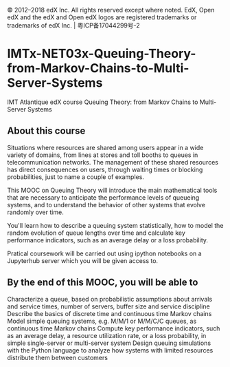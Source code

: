 © 2012–2018 edX Inc. All rights reserved except where noted. EdX, Open edX and the edX and Open edX logos are registered trademarks or trademarks of edX Inc. | 粤ICP备17044299号-2

# IMTx-NET03x-Queuing-Theory-from-Markov-Chains-to-Multi-Server-Systems
IMT Atlantique edX course Queuing Theory: from Markov Chains to Multi-Server Systems

## About this course
Situations where resources are shared among users appear in a wide variety of domains, from lines at stores and toll booths to queues in telecommunication networks. The management of these shared resources has direct consequences on users, through waiting times or blocking probabilities, just to name a couple of examples.

This MOOC on Queuing Theory will introduce the main mathematical tools that are necessary to anticipate the performance levels of queueing systems, and to understand the behavior of other systems that evolve randomly over time.

You'll learn how to describe a queuing system statistically, how to model the random evolution of queue lengths over time and calculate key performance indicators, such as an average delay or a loss probability.

Pratical coursework will be carried out using ipython notebooks on a Jupyterhub server which you will be given access to.

## By the end of this MOOC, you will be able to
Characterize a queue, based on probabilistic assumptions about arrivals and service times, number of servers, buffer size and service discipline
Describe the basics of discrete time and continuous time Markov chains
Model simple queuing systems, e.g. M/M/1 or M/M/C/C queues, as continuous time Markov chains
Compute key performance indicators, such as an average delay, a resource utilization rate, or a loss probability, in simple single-server or multi-server system
Design queuing simulations with the Python language to analyze how systems with limited resources distribute them between customers
